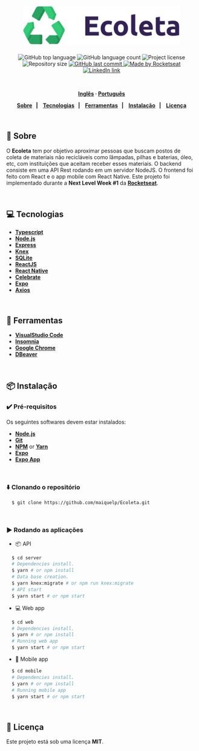 <h1 align="center">
  <img alt="Ecoleta" src="web/src/assets/logo.svg" height="100px">
</h1>
<p align="center">
  <img alt="GitHub top language" src="https://img.shields.io/github/languages/top/maiquelp/Ecoleta?color=%2329A361">
  <img alt="GitHub language count" src="https://img.shields.io/github/languages/count/maiquelp/Ecoleta?color=%2329A361">
  <img alt="Project license" src="https://img.shields.io/github/license/maiquelp/Ecoleta?color=29A361">
  <img alt="Repository size" src="https://img.shields.io/github/repo-size/maiquelp/Ecoleta?color=29A361">
  <a href="https://github.com/maiquelp/Ecoleta/commits/master">
    <img alt="GitHub last commit" src="https://img.shields.io/github/last-commit/maiquelp/Ecoleta?color=%2329A361">
  <img alt="Made by Rocketseat" src="https://img.shields.io/badge/made%20by-Rocketseat-29A361?style=flat">
  </a>
  <!-- <img src="https://img.shields.io/badge/Ecoleta-NLW 2.0-29A361?logo=data:image/png;base64,iVBORw0KGgoAAAANSUhEUgAAABAAAAAQCAMAAAAoLQ9TAAAALVBMVEVHcExxWsF0XMJzXMJxWcFsUsD///9jRrzY0u6Xh9Gsn9n39fyMecy0qd2bjNJWBT0WAAAABHRSTlMA2Do606wF2QAAAGlJREFUGJVdj1cWwCAIBLEsRU3uf9xobDH8+GZwUYi8i6ucJwrxKE+7D0G9Q4vlYqtmCSjndr4CgCgzlyFgfKfKCVO0LrPKjmiqMxGXkJwNnXskqWG+1oSM+BSwD8f29YLNjvx/OQrn+g99oQSoNmt3PgAAAABJRU5ErkJggg=="> -->
 <br>
  <a href="https://www.linkedin.com/in/maiquelp/">
      <img alt="LinkedIn link" src="https://img.shields.io/badge/-Maiquel Piovezan-0077B5?style=flat&amp;logo=Linkedin&amp;logoColor=white" height="25px">
  </a> 
  <!-- <a href="https://insomnia.rest/run/?label=Ecoleta&amp;uri=https%3A%2F%2Fraw.githubusercontent.com%2maiquelp%2FEcoleta%2Fmaster%2F.github%2FInsomnia.json" target="_blank"><img src="https://insomnia.rest/images/run.svg" alt="Run in Insomnia"></a> -->
</p>
<strong>
<br>
<p align="center">
    <a href="README.md">Inglês</a>
    ·
    <a href="README-pt.md">Português</a>
</p>

<p align="center">
  <a href="#bookmark-sobre">Sobre</a>&nbsp;&nbsp;&nbsp;|&nbsp;&nbsp;&nbsp;
  <a href="#computer-tecnologias">Tecnologias</a>&nbsp;&nbsp;&nbsp;|&nbsp;&nbsp;&nbsp;
  <a href="#wrench-ferramentas">Ferramentas</a>&nbsp;&nbsp;&nbsp;|&nbsp;&nbsp;&nbsp;
  <a href="#package-instalação">Instalação</a>&nbsp;&nbsp;&nbsp;|&nbsp;&nbsp;&nbsp;
  <a href="#memo-licença">Licença</a>
</p>
</strong>
<br>

<!-- <p align="center">
    <img alt="Screens" src=".github/screens.png" />
</p> -->

## :bookmark: Sobre

O **Ecoleta** tem por objetivo aproximar pessoas que buscam postos de coleta de materiais não recicláveis como lâmpadas, pilhas e baterias, óleo, etc, com instituições que aceitam receber esses materiais. O backend consiste em uma API Rest rodando em um servidor NodeJS. O frontend foi feito com React e o app mobile com React Native. Este projeto foi implementado durante a **Next Level Week #1** da **[Rocketseat](https://rocketseat.com.br/)**.

<br>

## :computer: Tecnologias

-  **[Typescript](https://www.typescriptlang.org/)**
-  **[Node.js](https://nodejs.org/)**
-  **[Express](https://expressjs.com/)**
-  **[Knex](http://knexjs.org/)**
-  **[SQLite](https://www.sqlite.org/)**
-  **[ReactJS](https://reactjs.org/)**
-  **[React Native](http://facebook.github.io/react-native/)**
-  **[Celebrate](https://github.com/arb/celebrate)**
-  **[Expo](https://expo.io/)**
-  **[Axios](https://github.com/axios/axios)**

<br>

## :wrench: Ferramentas

- **[VisualStudio Code](https://code.visualstudio.com/)**
- **[Insomnia](https://insomnia.rest/)**
- **[Google Chrome](https://www.google.com/chrome/)**
- **[DBeaver](https://dbeaver.io/)**

<br>

## :package: Instalação

### :heavy_check_mark: **Pré-requisitos**

Os seguintes softwares devem estar instalados:
  
  - **[Node.js](https://nodejs.org/en/)**
  - **[Git](https://git-scm.com/)**
  - **[NPM](https://www.npmjs.com/)** or **[Yarn](https://yarnpkg.com/)**
  - **[Expo](https://expo.io/)** 
  - **[Expo App](https://play.google.com/store/apps/details?id=host.exp.exponent)**

<br>
  
### :arrow_down: **Clonando o repositório**

```sh
  $ git clone https://github.com/maiquelp/Ecoleta.git
```

<br>

### :arrow_forward:	**Rodando as aplicações**

- :package: API

```sh
  $ cd server
  # Dependencies install.
  $ yarn # or npm install
  # Data base creation.
  $ yarn knex:migrate # or npm run knex:migrate
  # API start
  $ yarn start # or npm start
```

- :computer: Web app

```sh
  $ cd web
  # Dependencies install.
  $ yarn # or npm install
  # Running web app
  $ yarn start # or npm start
```

- :iphone: Mobile app

```sh
  $ cd mobile
  # Dependencies install.
  $ yarn # or npm install
  # Running mobile app
  $ yarn start # or npm start
```

<br>

## :memo: Licença

Este projeto está sob uma licença **MIT**.




